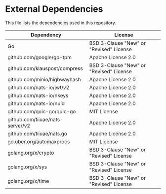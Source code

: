 # External Dependencies

This file lists the dependencies used in this repository.

| Dependency | License |
|-|-|
| Go | BSD 3-Clause "New" or "Revised" License |
| github.com/google/go-tpm | Apache License 2.0 |
| github.com/klauspost/compress | BSD 3-Clause "New" or "Revised" License |
| github.com/minio/highwayhash | Apache License 2.0 |
| github.com/nats-io/jwt/v2 | Apache License 2.0 |
| github.com/nats-io/nkeys | Apache License 2.0 |
| github.com/nats-io/nuid  | Apache License 2.0 |
| github.com/quic-go/quic-go | MIT License |
| github.com/tiiuae/nats-server/v2 | Apache License 2.0 |
| github.com/tiiuae/nats.go | Apache License 2.0 |
| go.uber.org/automaxprocs | MIT License |
| golang.org/x/crypto | BSD 3-Clause "New" or "Revised" License |
| golang.org/x/sys | BSD 3-Clause "New" or "Revised" License |
| golang.org/x/time | BSD 3-Clause "New" or "Revised" License |
